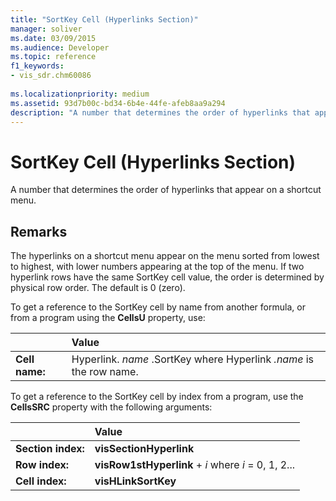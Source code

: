 ```yaml
---
title: "SortKey Cell (Hyperlinks Section)" 
manager: soliver
ms.date: 03/09/2015
ms.audience: Developer
ms.topic: reference
f1_keywords:
- vis_sdr.chm60086
 
ms.localizationpriority: medium
ms.assetid: 93d7b00c-bd34-6b4e-44fe-afeb8aa9a294
description: "A number that determines the order of hyperlinks that appear on a shortcut menu."
---
```


# SortKey Cell (Hyperlinks Section)

A number that determines the order of hyperlinks that appear on a shortcut menu.
  
## Remarks

The hyperlinks on a shortcut menu appear on the menu sorted from lowest to highest, with lower numbers appearing at the top of the menu. If two hyperlink rows have the same SortKey cell value, the order is determined by physical row order. The default is 0 (zero).
  
To get a reference to the SortKey cell by name from another formula, or from a program using the **CellsU** property, use:
  
||Value |
|:-----|:-----|
|**Cell name:**  <br/> |Hyperlink. *name* .SortKey where Hyperlink  *.name*  is the row name.  <br/> |

To get a reference to the SortKey cell by index from a program, use the **CellsSRC** property with the following arguments:
  
||Value |
|:-----|:-----|
|**Section index:**  <br/> |**visSectionHyperlink** <br/> |
|**Row index:**  <br/> |**visRow1stHyperlink** +  *i*  where  *i*  = 0, 1, 2... |
|**Cell index:**  <br/> |**visHLinkSortKey** <br/> |
